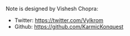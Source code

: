 Note is designed by Vishesh Chopra:
* Twitter: https://twitter.com/Vylkrom
* Github: https://github.com/KarmicKonquest

